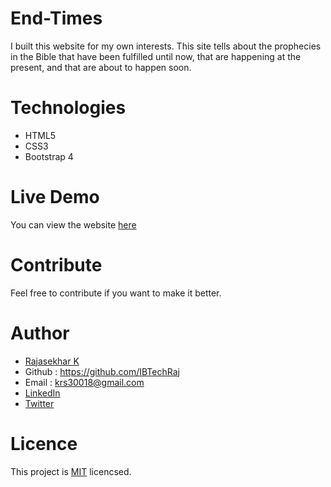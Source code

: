 # End-Times

I built this website for my own interests. This site tells about the prophecies in the Bible that have been fulfilled until now, that are happening at the present, and that are about to happen soon.

# Technologies

- HTML5
- CSS3
- Bootstrap 4

# Live Demo
You can view the website [here](http://theendtimes.in/)

# Contribute
Feel free to contribute if you want to make it better.

# Author
* [Rajasekhar K ](https://ibtechraj.github.io/RajPortfolio/)
* Github : https://github.com/IBTechRaj
* Email : krs30018@gmail.com
* [LinkedIn](https://www.linkedin.com/in/rajkatakamsetty/)
* [Twitter](https://twitter.com/IBTechRaj) 

# Licence
This project is [MIT](https://github.com/IBTechRaj/End-Times/blob/master/LICENSE) licencsed.
